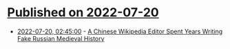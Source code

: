 # [Published on 2022-07-20](index.md)

* [2022-07-20, 02:45:00](https://soylentnews.org/article.pl?sid=22/07/19/027203&from=rss) - [A Chinese Wikipedia Editor Spent Years Writing Fake Russian Medieval History](https://soylentnews.org/article.pl?sid=22/07/19/027203&from=rss)
